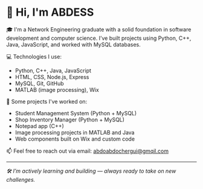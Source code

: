 # 👋 Hi, I'm ABDESS

🎓 I'm a Network Engineering graduate with a solid foundation in software development and computer science. I’ve built projects using Python, C++, Java, JavaScript, and worked with MySQL databases.

💻 Technologies I use:
- Python, C++, Java, JavaScript
- HTML, CSS, Node.js, Express
- MySQL, Git, GitHub
- MATLAB (image processing), Wix

📁 Some projects I've worked on:
- Student Management System (Python + MySQL)
- Shop Inventory Manager (Python + MySQL)
- Notepad app (C++)
- Image processing projects in MATLAB and Java
- Web components built on Wix and custom code

📫 Feel free to reach out via email: abdoabdochergui@gmqil.com

---

_🛠️ I’m actively learning and building — always ready to take on new challenges._
